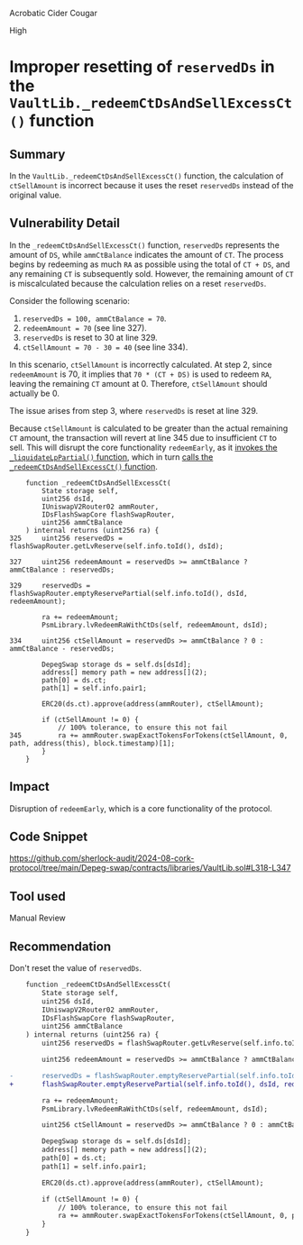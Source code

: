 Acrobatic Cider Cougar

High

# Improper resetting of `reservedDs` in the `VaultLib._redeemCtDsAndSellExcessCt()` function

## Summary

In the `VaultLib._redeemCtDsAndSellExcessCt()` function, the calculation of `ctSellAmount` is incorrect because it uses the reset `reservedDs` instead of the original value.

## Vulnerability Detail

In the `_redeemCtDsAndSellExcessCt()` function, `reservedDs` represents the amount of `DS`, while `ammCtBalance` indicates the amount of `CT`. The process begins by redeeming as much `RA` as possible using the total of `CT + DS`, and any remaining `CT` is subsequently sold. However, the remaining amount of `CT` is miscalculated because the calculation relies on a reset `reservedDs`.

Consider the following scenario:

1. `reservedDs = 100, ammCtBalance = 70`.
2. `redeemAmount = 70` (see line 327).
3. `reservedDs` is reset to 30 at line 329.
4. `ctSellAmount = 70 - 30 = 40` (see line 334).

In this scenario, `ctSellAmount` is incorrectly calculated. At step 2, since `redeemAmount` is 70, it implies that `70 * (CT + DS)` is used to redeem `RA`, leaving the remaining `CT` amount at 0. Therefore, `ctSellAmount` should actually be 0.

The issue arises from step 3, where `reservedDs` is reset at line 329.

Because `ctSellAmount` is calculated to be greater than the actual remaining `CT` amount, the transaction will revert at line 345 due to insufficient `CT` to sell. This will disrupt the core functionality `redeemEarly`, as it [invokes the `_liquidateLpPartial()` function](https://github.com/sherlock-audit/2024-08-cork-protocol/tree/main/Depeg-swap/contracts/libraries/VaultLib.sol#L656), which in turn [calls the `_redeemCtDsAndSellExcessCt()` function](https://github.com/sherlock-audit/2024-08-cork-protocol/tree/main/Depeg-swap/contracts/libraries/VaultLib.sol#L315).

```solidity
    function _redeemCtDsAndSellExcessCt(
        State storage self,
        uint256 dsId,
        IUniswapV2Router02 ammRouter,
        IDsFlashSwapCore flashSwapRouter,
        uint256 ammCtBalance
    ) internal returns (uint256 ra) {
325     uint256 reservedDs = flashSwapRouter.getLvReserve(self.info.toId(), dsId);

327     uint256 redeemAmount = reservedDs >= ammCtBalance ? ammCtBalance : reservedDs;

329     reservedDs = flashSwapRouter.emptyReservePartial(self.info.toId(), dsId, redeemAmount);

        ra += redeemAmount;
        PsmLibrary.lvRedeemRaWithCtDs(self, redeemAmount, dsId);

334     uint256 ctSellAmount = reservedDs >= ammCtBalance ? 0 : ammCtBalance - reservedDs;

        DepegSwap storage ds = self.ds[dsId];
        address[] memory path = new address[](2);
        path[0] = ds.ct;
        path[1] = self.info.pair1;

        ERC20(ds.ct).approve(address(ammRouter), ctSellAmount);

        if (ctSellAmount != 0) {
            // 100% tolerance, to ensure this not fail
345         ra += ammRouter.swapExactTokensForTokens(ctSellAmount, 0, path, address(this), block.timestamp)[1];
        }
    }
```

## Impact

Disruption of `redeemEarly`, which is a core functionality of the protocol.

## Code Snippet

https://github.com/sherlock-audit/2024-08-cork-protocol/tree/main/Depeg-swap/contracts/libraries/VaultLib.sol#L318-L347

## Tool used

Manual Review

## Recommendation

Don't reset the value of `reservedDs`.

```diff
    function _redeemCtDsAndSellExcessCt(
        State storage self,
        uint256 dsId,
        IUniswapV2Router02 ammRouter,
        IDsFlashSwapCore flashSwapRouter,
        uint256 ammCtBalance
    ) internal returns (uint256 ra) {
        uint256 reservedDs = flashSwapRouter.getLvReserve(self.info.toId(), dsId);

        uint256 redeemAmount = reservedDs >= ammCtBalance ? ammCtBalance : reservedDs;

-       reservedDs = flashSwapRouter.emptyReservePartial(self.info.toId(), dsId, redeemAmount);
+       flashSwapRouter.emptyReservePartial(self.info.toId(), dsId, redeemAmount);

        ra += redeemAmount;
        PsmLibrary.lvRedeemRaWithCtDs(self, redeemAmount, dsId);

        uint256 ctSellAmount = reservedDs >= ammCtBalance ? 0 : ammCtBalance - reservedDs;

        DepegSwap storage ds = self.ds[dsId];
        address[] memory path = new address[](2);
        path[0] = ds.ct;
        path[1] = self.info.pair1;

        ERC20(ds.ct).approve(address(ammRouter), ctSellAmount);

        if (ctSellAmount != 0) {
            // 100% tolerance, to ensure this not fail
            ra += ammRouter.swapExactTokensForTokens(ctSellAmount, 0, path, address(this), block.timestamp)[1];
        }
    }
```